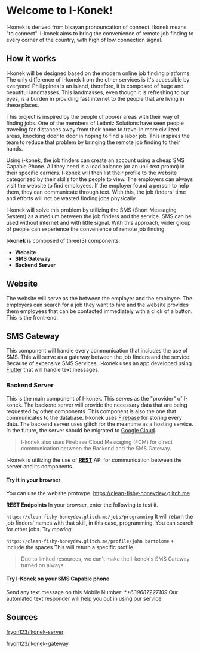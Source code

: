 # Welcome to I-Konek!
I-konek is derived from bisayan pronouncation of connect. Ikonek means "to connect".
I-konek aims to bring the convenience of remote job finding to every corner of the country, with high of low connection signal. 

## How it works
I-konek will be designed based on the modern online job finding platforms. The only difference of I-konek from the other services is it's accessible by everyone! Philippines is an island, therefore, it is composed of huge and beautiful landmasses. This landmasses, even though it is refreshing to our eyes, is a burden in providing fast internet to the people that are living in these places.

This project is inspired by the people of poorer areas with their way of finding jobs. One of the members of Leibniz Solutions have seen people traveling far distances away from their home to travel in more civilized areas, knocking door to door in hoping to find a labor job. This inspires the team to reduce that problem by bringing the remote job finding to their hands.

Using i-konek, the job finders can create an account using a cheap SMS Capable Phone. All they need is a load balance (or an unli-text promo) in their specific carriers. I-konek will then list their profile to the website categorized by their skills for the people to view. The employers can always visit the website to find employees. If the employer found a person to help them, they can communicate through text. With this, the job finders' time and efforts will not be wasted finding jobs physically.

I-konek will solve this problem by utilizing the SMS (Short Messaging System) as a medium between the job finders and the service. SMS can be used without internet and with little signal. With this approach, wider group of people can experience the convenience of remote job finding.

**I-konek** is composed of three(3) components: 
- **Website**
- **SMS Gateway**
- **Backend Server**

## Website
The website will serve as the between the employer and the employee. The employers can search for a job they want to hire and the website provides them employees that can be contacted  immediately with a click of a button. This is the front-end.
## SMS Gateway
This component will handle every communication that includes the use of SMS. This will serve as a gateway between the job finders and the service. Because of expensive SMS Services, I-konek uses an app developed using [Flutter](https://flutter.dev "Flutter") that will handle text messages.
### Backend Server
This is the main component of I-konek. This serves as the "provider" of I-konek. The backend server will provide the necessary data that are being requested by other components.  This component is also the one that communicates to the database. I-konek uses [Firebase](http://firebase.com "Firebase") for storing every data. The backend server uses glitch for the meantime as a hosting service. In the future, the server should be migrated to [Google Cloud](https://cloud.google.com/nodejs/ "Google Cloud").

> I-konek also uses Firebase Cloud Messaging (FCM) for direct communication between the Backend and the SMS Gateway.

I-konek is utilizing the use of **[REST](https://www.ibm.com/cloud/learn/rest-apis "REST")** API for communication between the server and its components.
#### Try it in your browser
You can use the website protoype.
https://clean-fishy-honeydew.glitch.me

**REST Endpoints**
In your browser, enter the following to test it.

`https://clean-fishy-honeydew.glitch.me/jobs/programming`
It will return the job finders' names with that skill, in this case, programming.
You can search for other jobs. Try *mowing*.

`https://clean-fishy-honeydew.glitch.me/profile/john bartolome` <- include the spaces
This will return a specific profile.

> Due to limited resources, we can't make the I-konek's SMS Gateway turned on always. 

#### Try I-Konek on your SMS Capable phone
Send any text message on this Mobile Number: **+639687227109*
Our automated text responder will help you out in using our service.

## Sources
[fryon123/ikonek-server](http://github.com/fryon123/ikonek-server "fryon123/ikonek-server")

[fryon123/ikonek-gateway](https://github.com/fryon123/ikonek-gateway "fryon123/ikonek-server")

